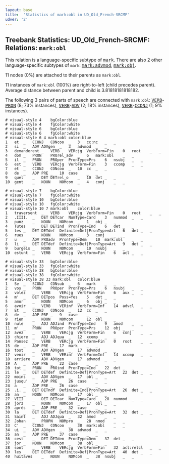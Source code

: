 ```yaml
---
layout: base
title:  'Statistics of mark:obl in UD_Old_French-SRCMF'
udver: '2'
---
```


## Treebank Statistics: UD_Old_French-SRCMF: Relations: `mark:obl`

This relation is a language-specific subtype of <tt><a href="fro_srcmf-dep-mark.html">mark</a></tt>.
There are also 2 other language-specific subtypes of `mark`: <tt><a href="fro_srcmf-dep-mark-advmod.html">mark:advmod</a></tt>, <tt><a href="fro_srcmf-dep-mark-obj.html">mark:obj</a></tt>.

11 nodes (0%) are attached to their parents as `mark:obl`.

11 instances of `mark:obl` (100%) are right-to-left (child precedes parent).
Average distance between parent and child is 3.81818181818182.

The following 3 pairs of parts of speech are connected with `mark:obl`: <tt><a href="fro_srcmf-pos-VERB.html">VERB</a></tt>-<tt><a href="fro_srcmf-pos-PRON.html">PRON</a></tt> (8; 73% instances), <tt><a href="fro_srcmf-pos-VERB.html">VERB</a></tt>-<tt><a href="fro_srcmf-pos-ADV.html">ADV</a></tt> (2; 18% instances), <tt><a href="fro_srcmf-pos-VERB.html">VERB</a></tt>-<tt><a href="fro_srcmf-pos-CCONJ.html">CCONJ</a></tt> (1; 9% instances).


~~~ conllu
# visual-style 4	bgColor:blue
# visual-style 4	fgColor:white
# visual-style 6	bgColor:blue
# visual-style 6	fgColor:white
# visual-style 6 4 mark:obl	color:blue
1	et	_	CCONJ	CONcoo	_	3	cc:nc	_	_
2	si	_	ADV	ADVgen	_	3	advmod	_	_
3	demanderent	_	VERB	VERcjg	VerbForm=Fin	0	root	_	_
4	dom	_	PRON	PROrel_adv	_	6	mark:obl	_	_
5	il	_	PRON	PROper	PronType=Prs	6	nsubj	_	_
6	est	_	VERB	VERcjg	VerbForm=Fin	3	ccomp	_	_
7	et	_	CCONJ	CONcoo	_	10	cc	_	_
8	de	_	ADP	PRE	_	10	case	_	_
9	quel	_	DET	DETrel_o	_	10	det	_	_
10	gent	_	NOUN	NOMcom	_	4	conj	_	_

~~~


~~~ conllu
# visual-style 7	bgColor:blue
# visual-style 7	fgColor:white
# visual-style 10	bgColor:blue
# visual-style 10	fgColor:white
# visual-style 10 7 mark:obl	color:blue
1	traversent	_	VERB	VERcjg	VerbForm=Fin	0	root	_	_
2	.IIII.	_	DET	DETcar	NumType=Card	3	nummod	_	_
3	punz	_	NOUN	NOMcom	_	1	obj	_	_
4	Tutes	_	DET	DETind	PronType=Ind	6	det	_	_
5	les	_	DET	DETdef	Definite=Def|PronType=Art	6	det	_	_
6	rues	_	NOUN	NOMcom	_	3	conj	_	_
7	u	_	ADV	PROadv	PronType=Dem	10	mark:obl	_	_
8	li	_	DET	DETdef	Definite=Def|PronType=Art	9	det	_	_
9	burgeis	_	NOUN	NOMcom	_	10	nsubj	_	_
10	estunt	_	VERB	VERcjg	VerbForm=Fin	6	acl	_	_

~~~


~~~ conllu
# visual-style 33	bgColor:blue
# visual-style 33	fgColor:white
# visual-style 38	bgColor:blue
# visual-style 38	fgColor:white
# visual-style 38 33 mark:obl	color:blue
1	Se	_	SCONJ	CONsub	_	6	mark	_	_
2	vos	_	PRON	PROper	PronType=Prs	6	nsubj	_	_
3	volez	_	VERB	VERcjg	VerbForm=Fin	6	aux	_	_
4	m'	_	DET	DETpos	Poss=Yes	5	det	_	_
5	amor	_	NOUN	NOMcom	_	6	obj	_	_
6	avoir	_	VERB	VERinf	VerbForm=Inf	14	advcl	_	_
7	Et	_	CCONJ	CONcoo	_	12	cc	_	_
8	de	_	ADP	PRE	_	9	case	_	_
9	rien	_	NOUN	NOMcom	_	12	obl	_	_
10	nule	_	ADJ	ADJind	PronType=Ind	9	amod	_	_
11	m'	_	PRON	PROper	PronType=Prs	12	obj	_	_
12	avez	_	VERB	VERcjg	VerbForm=Fin	6	conj	_	_
13	chiere	_	ADJ	ADJqua	_	12	xcomp	_	_
14	Pansez	_	VERB	VERcjg	VerbForm=Fin	0	root	_	_
15	de	_	ADP	PRE	_	17	mark	_	_
16	tost	_	ADV	ADVgen	_	17	advmod	_	_
17	venir	_	VERB	VERinf	VerbForm=Inf	14	xcomp	_	_
18	arriere	_	ADV	ADVgen	_	17	advmod	_	_
19	A	_	ADP	PRE	_	22	case	_	_
20	tot	_	PRON	PROind	PronType=Ind	22	det	_	_
21	le	_	DET	DETdef	Definite=Def|PronType=Art	22	det	_	_
22	moins	_	ADV	ADVgen	_	17	obl	_	_
23	jusqu'	_	ADP	PRE	_	26	case	_	_
24	a	_	ADP	PRE	_	26	case	_	_
25	.i.	_	DET	DETndf	Definite=Ind|PronType=Art	26	det	_	_
26	an	_	NOUN	NOMcom	_	17	obl	_	_
27	VIII	_	DET	DETcar	NumType=Card	28	nummod	_	_
28	jorz	_	NOUN	NOMcom	_	17	obl	_	_
29	aprés	_	ADP	PRE	_	32	case	_	_
30	la	_	DET	DETdef	Definite=Def|PronType=Art	32	det	_	_
31	Saint	_	ADJ	ADJqua	_	32	amod	_	_
32	Johan	_	PROPN	NOMpro	_	28	nmod	_	_
33	C'	_	CCONJ	CONcoo	_	38	mark:obl	_	_
34	ui	_	ADV	ADVgen	_	38	advmod	_	_
35	an	_	ADP	PRE	_	37	case	_	_
36	cest	_	DET	DETdem	PronType=Dem	37	det	_	_
37	jor	_	NOUN	NOMcom	_	38	obl	_	_
38	sont	_	VERB	VERcjg	VerbForm=Fin	32	acl:relcl	_	_
39	les	_	DET	DETdef	Definite=Def|PronType=Art	40	det	_	_
40	huitaves	_	NOUN	NOMcom	_	38	nsubj	_	_

~~~


